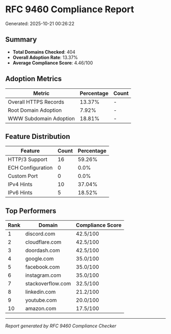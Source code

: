 # RFC 9460 Compliance Report

Generated: 2025-10-21 00:26:22

## Summary

- **Total Domains Checked**: 404
- **Overall Adoption Rate**: 13.37%
- **Average Compliance Score**: 4.46/100

## Adoption Metrics

| Metric | Percentage | Count |
|--------|------------|-------|
| Overall HTTPS Records | 13.37% | - |
| Root Domain Adoption | 7.92% | - |
| WWW Subdomain Adoption | 18.81% | - |

## Feature Distribution

| Feature | Count | Percentage |
|---------|-------|------------|
| HTTP/3 Support | 16 | 59.26% |
| ECH Configuration | 0 | 0.0% |
| Custom Port | 0 | 0.0% |
| IPv4 Hints | 10 | 37.04% |
| IPv6 Hints | 5 | 18.52% |

## Top Performers

| Rank | Domain | Compliance Score |
|------|--------|------------------|
| 1 | discord.com | 42.5/100 |
| 2 | cloudflare.com | 42.5/100 |
| 3 | doordash.com | 42.5/100 |
| 4 | google.com | 35.0/100 |
| 5 | facebook.com | 35.0/100 |
| 6 | instagram.com | 35.0/100 |
| 7 | stackoverflow.com | 32.5/100 |
| 8 | linkedin.com | 21.2/100 |
| 9 | youtube.com | 20.0/100 |
| 10 | amazon.com | 17.5/100 |

---
*Report generated by RFC 9460 Compliance Checker*
